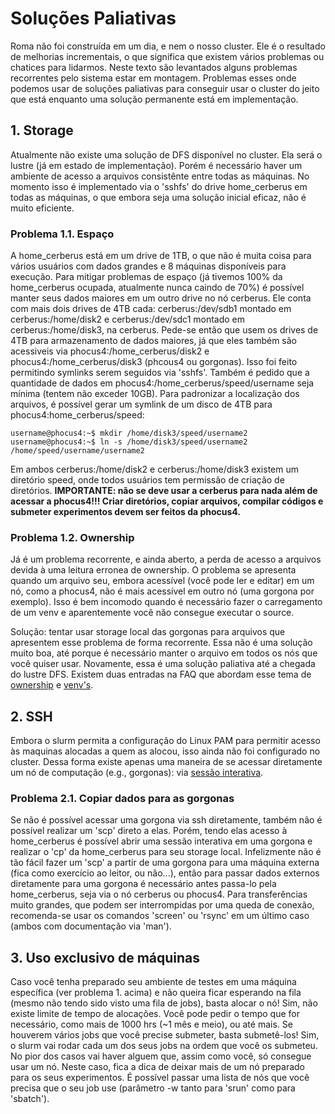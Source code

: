 # Soluções Paliativas

Roma não foi construída em um dia, e nem o nosso cluster. Ele é o resultado de melhorias incrementais, o que significa que existem vários problemas ou chatices para lidarmos. Neste texto são levantados alguns problemas recorrentes pelo sistema estar em montagem. Problemas esses onde podemos usar de soluções paliativas para conseguir usar o cluster do jeito que está enquanto uma solução permanente está em implementação.

## 1. Storage
Atualmente não existe uma solução de DFS disponível no cluster. Ela será o lustre (já em estado de implementação). Porém é necessário haver um ambiente de acesso a arquivos consistênte entre todas as máquinas. No momento isso é implementado via o 'sshfs' do drive home_cerberus em todas as máquinas, o que embora seja uma solução inicial eficaz, não é muito eficiente.

### Problema 1.1. Espaço
A home_cerberus está em um drive de 1TB, o que não é muita coisa para vários usuários com dados grandes e 8 máquinas disponíveis para execução. Para mitigar problemas de espaço (já tivemos 100% da home_cerberus ocupada, atualmente nunca caindo de 70%) é possível manter seus dados maiores em um outro drive no nó cerberus. Ele conta com mais dois drives de 4TB cada: cerberus:/dev/sdb1 montado em  cerberus:/home/disk2 e cerberus:/dev/sdc1 montado em cerberus:/home/disk3, na cerberus. Pede-se então que usem os drives de 4TB para armazenamento de dados maiores, já que eles também são acessiveis via phocus4:/home_cerberus/disk2 e phocus4:/home_cerberus/disk3 (phcous4 ou gorgonas). Isso foi feito permitindo symlinks serem seguidos via 'sshfs'. Também é pedido que a quantidade de dados em phocus4:/home_cerberus/speed/username seja mínima (tentem não exceder 10GB). Para padronizar a localização dos arquivos, é possível gerar um symlink de um disco de 4TB para phocus4:home_cerberus/speed:

```command
username@phocus4:~$ mkdir /home/disk3/speed/username2
username@phocus4:~$ ln -s /home/disk3/speed/username2 /home/speed/username/username2
```

Em ambos cerberus:/home/disk2 e cerberus:/home/disk3 existem um diretório speed, onde todos usuários tem permissão de criação de diretórios. **IMPORTANTE: não se deve usar a cerberus para nada além de acessar a phocus4!!! Criar diretórios, copiar arquivos, compilar códigos e submeter experimentos devem ser feitos da phocus4.**

### Problema 1.2. Ownership
Já é um problema recorrente, e ainda aberto, a perda de acesso a arquivos devida à uma leitura erronea de ownership. O problema se apresenta quando um arquivo seu, embora acessível (você pode ler e editar) em um nó, como a phocus4, não é mais acessível em outro nó (uma gorgona por exemplo). Isso é bem incomodo quando é necessário fazer o carregamento de um venv e aparentemente você não consegue executar o source.

Solução: tentar usar storage local das gorgonas para arquivos que apresentem esse problema de forma recorrente. Essa não é uma solução muito boa, até porque é necessário manter o arquivo em todos os nós que você quiser usar. Novamente, essa é uma solução paliativa até a chegada do lustre DFS. Existem duas entradas na FAQ que abordam esse tema de [ownership](https://github.com/WillianJunior/SpeedUFMG/blob/main/user/faq.md#1-eu-n%C3%A3o-consigo-acessar-meus-arquivos-em-home_cerberusspeedusername-n%C3%A3o-tendo-permiss%C3%A3o-o-diret%C3%B3rio-assim-como-os-arquivos-aparecem-com-outro-owner-o-que-devo-fazer) e [venv's](https://github.com/WillianJunior/SpeedUFMG/blob/main/user/faq.md#1-n%C3%A3o-estou-conseguindo-mais-criar-um-venv-na-home_cerberus).

## 2. SSH
Embora o slurm permita a configuração do Linux PAM para permitir acesso às maquinas alocadas a quem as alocou, isso ainda não foi configurado no cluster. Dessa forma existe apenas uma maneira de se acessar diretamente um nó de computação (e.g., gorgonas): via [sessão interativa](https://github.com/WillianJunior/SpeedUFMG/blob/main/user/submissao-slurm.md#jobs-interativos).

### Problema 2.1. Copiar dados para as gorgonas
Se não é possível acessar uma gorgona via ssh diretamente, também não é possível realizar um 'scp' direto a elas. Porém, tendo elas acesso à home_cerberus é possível abrir uma sessão interativa em uma gorgona e realizar o 'cp' da home_cerberus para seu storage local. Infelizmente não é tão fácil fazer um 'scp' a partir de uma gorgona para uma máquina externa (fica como exercício ao leitor, ou não...), então para passar dados externos diretamente para uma gorgona é necessário antes passa-lo pela home_cerberus, seja via o nó cerberus ou phocus4. Para transferências muito grandes, que podem ser interrompidas por uma queda de conexão, recomenda-se usar os comandos 'screen' ou 'rsync' em um último caso (ambos com documentação via 'man').

## 3. Uso exclusivo de máquinas
Caso você tenha preparado seu ambiente de testes em uma máquina específica (ver problema 1. acima) e não queira ficar esperando na fila (mesmo não tendo sido visto uma fila de jobs), basta alocar o nó! Sim, não existe limite de tempo de alocações. Você pode pedir o tempo que for necessário, como mais de 1000 hrs (~1 mês e meio), ou até mais. Se houverem vários jobs que você precise submeter, basta submetê-los! Sim, o slurm vai rodar cada um dos seus jobs na ordem que você os submeteu. No pior dos casos vai haver alguem que, assim como você, só consegue usar um nó. Neste caso, fica a dica de deixar mais de um nó preparado para os seus experimentos. É possível passar uma lista de nós que você precisa que o seu job use (parâmetro -w tanto para 'srun' como para 'sbatch').






